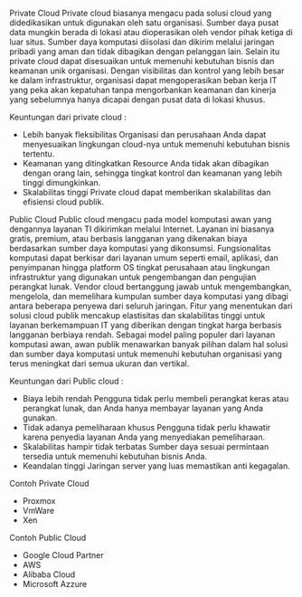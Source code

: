 Private Cloud
Private cloud biasanya mengacu pada solusi cloud yang didedikasikan untuk digunakan oleh satu organisasi. Sumber daya pusat data mungkin berada di lokasi atau dioperasikan oleh vendor pihak ketiga di luar situs. Sumber daya komputasi diisolasi dan dikirim melalui jaringan pribadi yang aman dan tidak dibagikan dengan pelanggan lain.
Selain itu private cloud dapat disesuaikan untuk memenuhi kebutuhan bisnis dan keamanan unik organisasi. Dengan visibilitas dan kontrol yang lebih besar ke dalam infrastruktur, organisasi dapat mengoperasikan beban kerja IT yang peka akan kepatuhan tanpa mengorbankan keamanan dan kinerja yang sebelumnya hanya dicapai dengan pusat data di lokasi khusus.

Keuntungan dari private cloud :
- Lebih banyak fleksibilitas
Organisasi dan perusahaan Anda dapat menyesuaikan lingkungan cloud-nya untuk memenuhi kebutuhan bisnis tertentu.
- Keamanan yang ditingkatkan
Resource Anda tidak akan dibagikan dengan orang lain, sehingga tingkat kontrol dan keamanan yang lebih tinggi dimungkinkan.
- Skalabilitas tinggi
Private cloud dapat memberikan skalabilitas dan efisiensi cloud publik.

Public Cloud
Public cloud mengacu pada model komputasi awan yang dengannya layanan TI dikirimkan melalui Internet. Layanan ini biasanya gratis, premium, atau berbasis langganan yang dikenakan biaya berdasarkan sumber daya komputasi yang dikonsumsi. Fungsionalitas komputasi dapat berkisar dari layanan umum seperti email, aplikasi, dan penyimpanan hingga platform OS tingkat perusahaan atau lingkungan infrastruktur yang digunakan untuk pengembangan dan pengujian perangkat lunak.
Vendor cloud bertanggung jawab untuk mengembangkan, mengelola, dan memelihara kumpulan sumber daya komputasi yang dibagi antara beberapa penyewa dari seluruh jaringan. Fitur yang menentukan dari solusi cloud publik mencakup elastisitas dan skalabilitas tinggi untuk layanan berkemampuan IT yang diberikan dengan tingkat harga berbasis langganan berbiaya rendah. Sebagai model paling populer dari layanan komputasi awan, awan publik menawarkan banyak pilihan dalam hal solusi dan sumber daya komputasi untuk memenuhi kebutuhan organisasi yang terus meningkat dari semua ukuran dan vertikal.

Keuntungan dari Public cloud :
- Biaya lebih rendah
Pengguna tidak perlu membeli perangkat keras atau perangkat lunak, dan Anda hanya membayar layanan yang Anda gunakan.
- Tidak adanya pemeliharaan khusus
Pengguna tidak perlu khawatir karena penyedia layanan Anda yang menyediakan pemeliharaan.
- Skalabilitas hampir tidak terbatas
Sumber daya sesuai permintaan tersedia untuk memenuhi kebutuhan bisnis Anda.
- Keandalan tinggi
Jaringan server yang luas memastikan anti kegagalan.


Contoh Private Cloud
- Proxmox
- VmWare
- Xen

Contoh Public Cloud
- Google Cloud Partner
- AWS
- Alibaba Cloud
- Microsoft Azzure